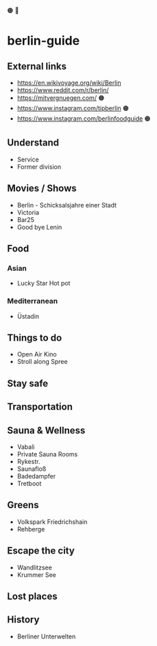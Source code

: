 🟠
🔵

# berlin-guide

## External links

- https://en.wikivoyage.org/wiki/Berlin
- https://www.reddit.com/r/berlin/
- https://mitvergnuegen.com/ 🟠
- https://www.instagram.com/tipberlin 🟠
- https://www.instagram.com/berlinfoodguide 🟠

## Understand

- Service
- Former division

## Movies / Shows

- Berlin - Schicksalsjahre einer Stadt
- Victoria
- Bar25
- Good bye Lenin

## Food

### Asian

- Lucky Star Hot pot

### Mediterranean

- Üstadin

## Things to do

- Open Air Kino
- Stroll along Spree

## Stay safe

## Transportation

## Sauna & Wellness

- Vabali
- Private Sauna Rooms
- Rykestr.
- Saunafloß
- Badedampfer
- Tretboot

## Greens

- Volkspark Friedrichshain
- Rehberge

## Escape the city

- Wandlitzsee
- Krummer See

## Lost places

## History

- Berliner Unterwelten

